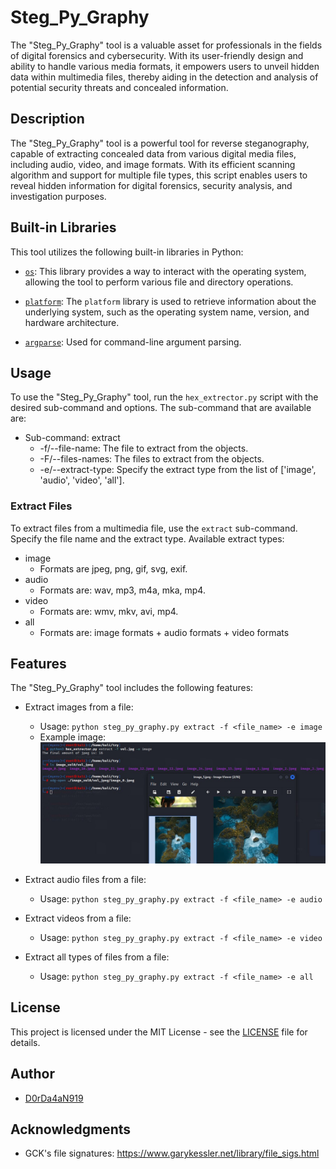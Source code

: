 # Steg_Py_Graphy

The "Steg_Py_Graphy" tool is a valuable asset for professionals in the fields of digital forensics and cybersecurity. 
With its user-friendly design and ability to handle various media formats, it empowers users to unveil hidden data within multimedia files, 
thereby aiding in the detection and analysis of potential security threats and concealed information.

## Description

The "Steg_Py_Graphy" tool is a powerful tool for reverse steganography, capable of extracting concealed data from various digital media files,
including audio, video, and image formats. With its efficient scanning algorithm and support for multiple file types,
this script enables users to reveal hidden information for digital forensics, security analysis, and investigation purposes.

## Built-in Libraries

This tool utilizes the following built-in libraries in Python:

- [`os`](https://docs.python.org/3/library/os.html): This library provides a way to interact with the operating system, allowing the tool to perform various file and directory operations.

- [`platform`](https://docs.python.org/3/library/platform.html): The `platform` library is used to retrieve information about the underlying system, such as the operating system name, version, and hardware architecture.

- [`argparse`](https://docs.python.org/3/library/argparse.html): Used for command-line argument parsing.

## Usage

To use the "Steg_Py_Graphy" tool, run the `hex_extrector.py` script with the desired sub-command and options. 
The sub-command that are available are:
- Sub-command: extract
  - -f/--file-name: The file to extract from the objects.
  - -F/--files-names: The files to extract from the objects.
  - -e/--extract-type: Specify the extract type from the list of ['image', 'audio', 'video', 'all'].


### Extract Files

To extract files from a multimedia file, use the `extract` sub-command. Specify the file name and the extract type.
Available extract types:
- image
  - Formats are jpeg, png, gif, svg, exif.
- audio
  - Formats are:  wav, mp3, m4a, mka, mp4.
- video
  - Formats are: wmv, mkv, avi, mp4.
- all
  - Formats are: image formats + audio formats + video formats

## Features

The "Steg_Py_Graphy" tool includes the following features:

- Extract images from a file:
   - Usage: `python steg_py_graphy.py extract -f <file_name> -e image`
   - Example image:
     ![image](./example.jpg)

- Extract audio files from a file:
   - Usage: `python steg_py_graphy.py extract -f <file_name> -e audio`
  
- Extract videos from a file:
   - Usage: `python steg_py_graphy.py extract -f <file_name> -e video`

- Extract all types of files from a file:
   - Usage: `python steg_py_graphy.py extract -f <file_name> -e all`
     
## License

This project is licensed under the MIT License - see the [LICENSE](LICENSE) file for details.

## Author

- [D0rDa4aN919](https://github.com/D0rDa4aN919)

## Acknowledgments

- GCK's file signatures: https://www.garykessler.net/library/file_sigs.html

